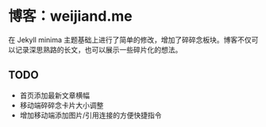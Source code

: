 # 博客：weijiand.me

在 Jekyll minima 主题基础上进行了简单的修改，增加了碎碎念板块。博客不仅可以记录深思熟路的长文，也可以展示一些碎片化的想法。

## TODO

- 首页添加最新文章横幅
- 移动端碎碎念卡片大小调整
- 增加移动端添加图片/引用连接的方便快捷指令
